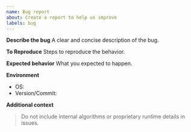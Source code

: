 ```yaml
---
name: Bug report
about: Create a report to help us improve
labels: bug
---
```


**Describe the bug**
A clear and concise description of the bug.

**To Reproduce**
Steps to reproduce the behavior.

**Expected behavior**
What you expected to happen.

**Environment**
- OS:
- Version/Commit:

**Additional context**
> Do not include internal algorithms or proprietary runtime details in issues.
